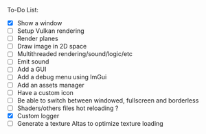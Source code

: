 To-Do List:

- [x] Show a window
- [ ] Setup Vulkan rendering
- [ ] Render planes
- [ ] Draw image in 2D space
- [ ] Multithreaded rendering/sound/logic/etc
- [ ] Emit sound
- [ ] Add a GUI
- [ ] Add a debug menu using ImGui
- [ ] Add an assets manager
- [ ] Have a custom icon
- [ ] Be able to switch between windowed, fullscreen and borderless
- [ ] Shaders/others files hot reloading ?
- [x] Custom logger
- [ ] Generate a texture Altas to optimize texture loading